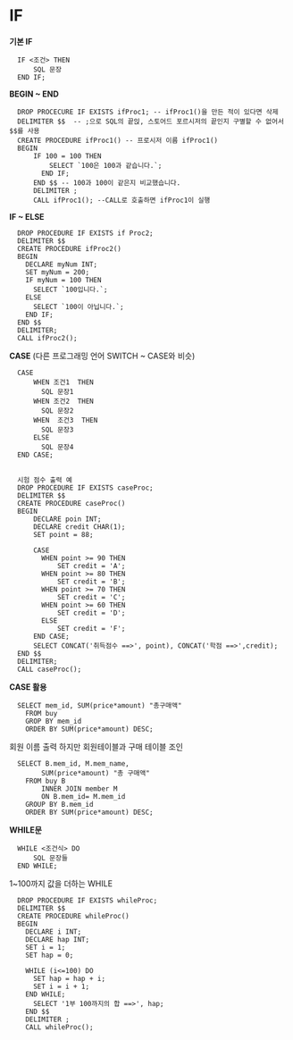 # **IF**

<div>

  **기본 IF**
  
      IF <조건> THEN
          SQL 문장
      END IF;

  **BEGIN ~ END**

      DROP PROCECURE IF EXISTS ifProc1; -- ifProc1()을 만든 적이 있다면 삭제
      DELIMITER $$  -- ;으로 SQL의 끝읹, 스토어드 포르시저의 끝인지 구별할 수 없어서 $$를 사용
      CREATE PROCEDURE ifProc1() -- 프로시저 이름 ifProc1()
      BEGIN
          IF 100 = 100 THEN
              SELECT `100은 100과 같습니다.`;
            END IF;
          END $$ -- 100과 100이 같은지 비교했습니다.
          DELIMITER ;
          CALL ifProc1(); --CALL로 호출하면 ifProc1이 실행

  **IF ~ ELSE**

      DROP PROCEDURE IF EXISTS if Proc2;
      DELIMITER $$
      CREATE PROCEDURE ifProc2()
      BEGIN
        DECLARE myNum INT;
        SET myNum = 200;
        IF myNum = 100 THEN
          SELECT `100입니다.`;
        ELSE
          SELECT `100이 아닙니다.`;
        END IF;
      END $$
      DELIMITER;
      CALL ifProc2();

  **CASE** (다른  프로그래밍 언어 SWITCH ~ CASE와 비슷)

      CASE
          WHEN 조건1  THEN
            SQL 문장1
          WHEN 조건2  THEN
            SQL 문장2
          WHEN  조건3  THEN
            SQL 문장3
          ELSE
            SQL 문장4
      END CASE;


      시험 점수 출력 예
      DROP PROCEDURE IF EXISTS caseProc;
      DELIMITER $$
      CREATE PROCEDURE caseProc()
      BEGIN
          DECLARE poin INT;
          DECLARE credit CHAR(1);
          SET point = 88;

          CASE
            WHEN point >= 90 THEN
                SET credit = 'A';
            WHEN point >= 80 THEN
                SET credit = 'B';
            WHEN point >= 70 THEN
                SET credit = 'C';
            WHEN point >= 60 THEN
                SET credit = 'D';
            ELSE
                SET credit = 'F';
          END CASE;
          SELECT CONCAT('취득점수 ==>', point), CONCAT('학점 ==>',credit);
      END $$
      DELIMITER;
      CALL caseProc();

  **CASE 활용**

      SELECT mem_id, SUM(price*amount) "총구매액"
        FROM buy
        GROP BY mem_id
        ORDER BY SUM(price*amount) DESC;

  회원 이름 출력 하지만 회원테이블과 구매 테이블 조인

      SELECT B.mem_id, M.mem_name,
            SUM(price*amount) "총 구매액"
        FROM buy B
            INNER JOIN member M
            ON B.mem_id= M.mem_id
        GROUP BY B.mem_id
        ORDER BY SUM(price*amount) DESC;

  **WHILE문**

      WHILE <조건식> DO
          SQL 문장들
      END WHILE;

  1~100까지 값을 더하는 WHILE

      DROP PROCEDURE IF EXISTS whileProc;
      DELIMITER $$
      CREATE PROCEDURE whileProc()
      BEGIN
        DECLARE i INT;
        DECLARE hap INT;
        SET i = 1;
        SET hap = 0;

        WHILE (i<=100) DO
          SET hap = hap + i;
          SET i = i + 1;
        END WHILE;
          SELECT '1부 100까지의 합 ==>', hap;
        END $$
        DELIMITER ;
        CALL whileProc();
</div>
